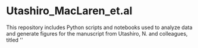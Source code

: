 # Utashiro_MacLaren_et.al
This repository includes Python scripts and notebooks used to analyze data and generate figures for the manuscript from Utashiro, N. and colleagues, titled ''
